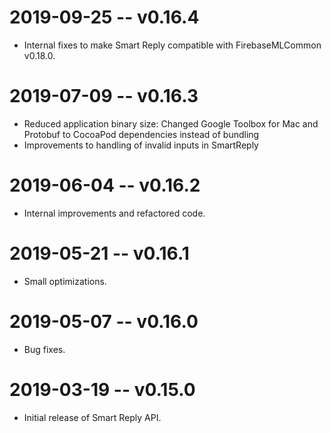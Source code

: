 # 2019-09-25 -- v0.16.4
- Internal fixes to make Smart Reply compatible with FirebaseMLCommon v0.18.0.

# 2019-07-09 -- v0.16.3
- Reduced application binary size: Changed Google Toolbox for Mac and Protobuf
  to CocoaPod dependencies instead of bundling
- Improvements to handling of invalid inputs in SmartReply

# 2019-06-04 -- v0.16.2
- Internal improvements and refactored code.

# 2019-05-21 -- v0.16.1
- Small optimizations.

# 2019-05-07 -- v0.16.0
- Bug fixes.

# 2019-03-19 -- v0.15.0
- Initial release of Smart Reply API.
